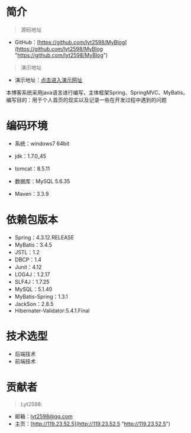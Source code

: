 # 简介

> 源码地址

- GitHub：[https://github.com/lyt2598/MyBlog](https://github.com/lyt2598/MyBlog "https://github.com/lyt2598/MyBlog")

> 演示地址

- 演示地址：[点击进入演示网址](http://119.23.52.5 "http://119.23.52.5")

本博客系统采用java语言进行编写，主体框架Spring、SpringMVC、MyBatis。
编写目的：用于个人首页的现实以及记录一些在开发过程中遇到的问题

# 编码环境

- 系统：windows7 64bit

- jdk：1.7.0_45

- tomcat：8.5.11

- 数据库：MySQL 5.6.35

- Maven：3.3.9

# 依赖包版本

- Spring：4.3.12.RELEASE
- MyBatis：3.4.5
- JSTL：1.2
- DBCP：1.4
- Junit：4.12
- LOG4J：1.2.17
- SLF4J：1.7.25
- MySQL：5.1.40
- MyBatis-Spring：1.3.1
- JackSon：2.8.5
- Hibernater-Validator:5.4.1.Final

# 技术选型

- 后端技术
- 前端技术

# 贡献者

> Lyt2598:
- 邮箱：lyt2598@qq.com
- 主页：[http://119.23.52.5](http://119.23.52.5 "http://119.23.52.5")
